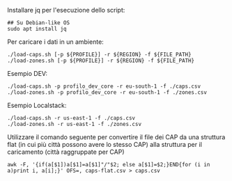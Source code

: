 
Installare jq per l'esecuzione dello script:

```
## Su Debian-like OS
sudo apt install jq
```  

Per caricare i dati in un ambiente:

```
./load-caps.sh [-p ${PROFILE}] -r ${REGION} -f ${FILE_PATH}
./load-zones.sh [-p ${PROFILE}] -r ${REGION} -f ${FILE_PATH}
```  

Esempio DEV: 
```
./load-caps.sh -p profilo_dev_core -r eu-south-1 -f ./caps.csv
./load-zones.sh -p profilo_dev_core -r eu-south-1 -f ./zones.csv
``` 

Esempio Localstack: 
```
./load-caps.sh -r us-east-1 -f ./caps.csv
./load-zones.sh -r us-east-1 -f ./zones.csv
``` 

Utilizzare il comando seguente per convertire il file dei CAP da una struttura flat (in cui più città possono avere lo stesso CAP) alla struttura per il caricamento (città raggruppate per CAP)

```
awk -F, '{if(a[$1])a[$1]=a[$1]"/"$2; else a[$1]=$2;}END{for (i in a)print i, a[i];}' OFS=, caps-flat.csv > caps.csv
```